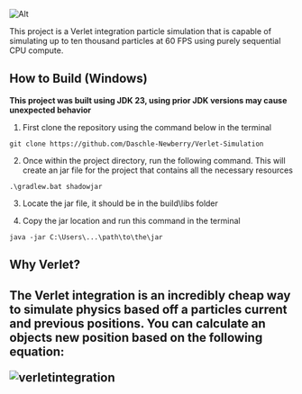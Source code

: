 ![Alt](src/main/resources/assets/gif/Simulationgif.gif "simulationgif")

This project is a Verlet integration particle simulation that is capable of simulating up to ten thousand particles at 60 FPS using purely sequential CPU compute. 

<h2> How to Build (Windows)</h2>
<strong>This project was built using JDK 23, using prior JDK versions may cause unexpected behavior</strong>
<p align = "left">
  
1. First clone the repository using the command below in the terminal

```
git clone https://github.com/Daschle-Newberry/Verlet-Simulation
```

2. Once within the project directory, run the following command. This will create an jar file for the project that contains all the necessary resources

```
.\gradlew.bat shadowjar
```

3. Locate the jar file, it should be in the build\libs folder

4. Copy the jar location and run this command in the terminal
  
```
java -jar C:\Users\...\path\to\the\jar
```

</p>

<h2> Why Verlet? <h2>

The Verlet integration is an incredibly cheap way to simulate physics based off a particles current and previous positions. You can calculate an objects new position based on the following equation:

![verletintegration](https://github.com/user-attachments/assets/afdfa095-b12f-422b-a051-7af170b18db9)
